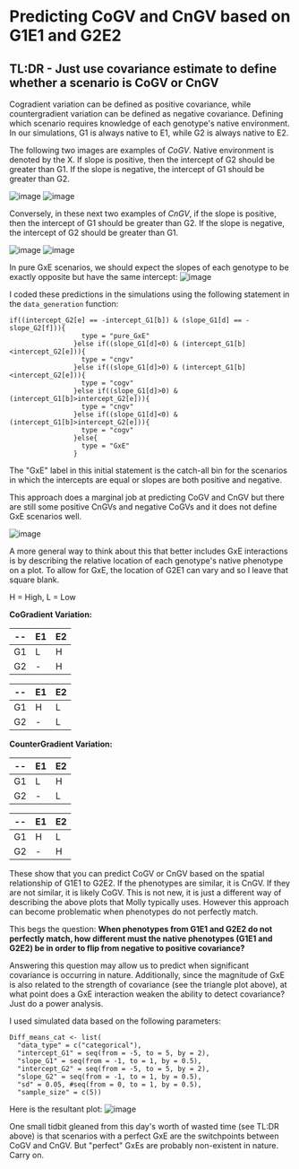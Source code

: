 # Predicting CoGV and CnGV based on G1E1 and G2E2

## TL:DR - Just use covariance estimate to define whether a scenario is CoGV or CnGV

Cogradient variation can be defined as positive covariance, while countergradient variation can be defined as negative covariance. Defining which scenario requires knowledge of each genotype's native environment. In our simulations, G1 is always native to E1, while G2 is always native to E2. 

The following two images are examples of *CoGV*. Native environment is denoted by the X. If slope is positive, then the intercept of G2 should be greater than G1. If the slope is negative, the intercept of G1 should be greater than G2. 

![image](https://github.com/RCN-ECS/CnGV/blob/master/results/plotA.png)
![image](https://github.com/RCN-ECS/CnGV/blob/master/results/PlotC.png)

Conversely, in these next two examples of *CnGV*, if the slope is positive, then the intercept of G1 should be greater than G2. If the slope is negative, the intercept of G2 should be greater than G1. 

![image](https://github.com/RCN-ECS/CnGV/blob/master/results/PlotB.png)
![image](https://github.com/RCN-ECS/CnGV/blob/master/results/plotD.png)

In pure GxE scenarios, we should expect the slopes of each genotype to be exactly opposite but have the same intercept: 
![image](https://github.com/RCN-ECS/CnGV/blob/master/results/PlotE.png)

I coded these predictions in the simulations using the following statement in the `data_generation` function: 

```#Code
if((intercept_G2[e] == -intercept_G1[b]) & (slope_G1[d] == -slope_G2[f])){
                  type = "pure_GxE"
                }else if((slope_G1[d]<0) & (intercept_G1[b]<intercept_G2[e])){
                  type = "cngv"
                }else if((slope_G1[d]>0) & (intercept_G1[b]<intercept_G2[e])){
                  type = "cogv"
                }else if((slope_G1[d]>0) & (intercept_G1[b]>intercept_G2[e])){
                  type = "cngv"
                }else if((slope_G1[d]<0) & (intercept_G1[b]>intercept_G2[e])){
                  type = "cogv"
                }else{
                  type = "GxE"
                }
```
The "GxE" label in this initial statement is the catch-all bin for the scenarios in which the intercepts are equal or slopes are both positive and negative. 

This approach does a marginal job at predicting CoGV and CnGV but there are still some positive CnGVs and negative CoGVs and it does not define GxE scenarios well.

![image](https://github.com/RCN-ECS/CnGV/blob/master/results/GxE_better.png)

A more general way to think about this that better includes GxE interactions is by describing the relative location of each genotype's native phenotype on a plot. To allow for GxE, the location of G2E1 can vary and so I leave that square blank.

H = High, L = Low

**CoGradient Variation:**

-- | E1 | E2
---|---|---
G1 | L | H
G2 | - | H

-- | E1 | E2
---|---|---
G1 | H | L
G2 | - | L

**CounterGradient Variation:** 

-- | E1 | E2
---|---|---
G1 | L | H
G2 | - | L

-- | E1 | E2
---|---|---
G1 | H | L
G2 | - | H

These show that you can predict CoGV or CnGV based on the spatial relationship of G1E1 to G2E2. If the phenotypes are similar, it is CnGV. If they are not similar, it is likely CoGV. This is not new, it is just a different way of describing the above plots that Molly typically uses. However this approach can become problematic when phenotypes do not perfectly match. 

This begs the question: 
**When phenotypes from G1E1 and G2E2 do not perfectly match, how different must the native phenotypes (G1E1 and G2E2) be in order to flip from negative to positive covariance?** 

Answering this question may allow us to predict when significant covariance is occurring in nature. Additionally, since the magnitude of GxE is also related to the strength of covariance (see the triangle plot above), at what point does a GxE interaction weaken the ability to detect covariance? Just do a power analysis. 

I used simulated data based on the following parameters: 
```#starters
Diff_means_cat <- list(
  "data_type" = c("categorical"), 
  "intercept_G1" = seq(from = -5, to = 5, by = 2),
  "slope_G1" = seq(from = -1, to = 1, by = 0.5),
  "intercept_G2" = seq(from = -5, to = 5, by = 2),
  "slope_G2" = seq(from = -1, to = 1, by = 0.5), 
  "sd" = 0.05, #seq(from = 0, to = 1, by = 0.5),
  "sample_size" = c(5)) 
```
Here is the resultant plot: 
![image](https://github.com/RCN-ECS/CnGV/blob/master/results/cogvcngv_plot.png)

One small tidbit gleaned from this day's worth of wasted time (see TL:DR above) is that scenarios with a perfect GxE are the switchpoints between CoGV and CnGV. But "perfect" GxEs are probably non-existent in nature.
Carry on.
